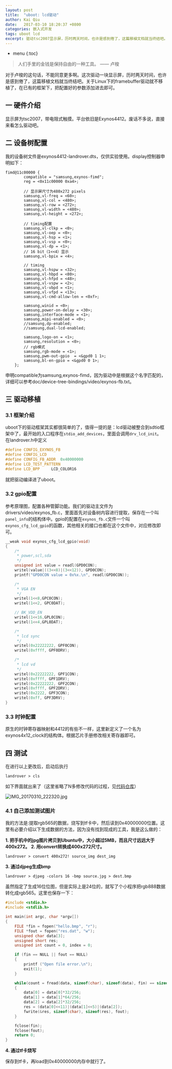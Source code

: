 ```yaml
---
layout: post
title:  "uboot: lcd驱动"
author: Kai Qiu
date:   2017-03-10 18:20:37 +0800
categories: 嵌入式开发
tags: uboot lcd
excerpt: 驱动tsc2007显示屏，历时两天时间，也许是感到倦了，这篇移植文档就当终结吧。关于Linux下的framebuffer驱动就不移植了，在已有的框架下，把配置好的参数添加进去即可。
---
```


* menu
{:toc}

> 人们手里的金钱是保持自由的一种工具。 —— 卢梭

对于卢梭的这句话，不能同意更多啊。这次驱动一块显示屏，历时两天时间，也许是感到倦了，这篇移植文档就当终结吧。关于Linux下的framebuffer驱动就不移植了，在已有的框架下，把配置好的参数添加进去即可。

## 一 硬件介绍

显示屏为tsc2007，带电阻式触摸。平台依旧是Exynos4412。废话不多说，直接来看怎么驱动吧。

## 二 设备树配置

我的设备树文件是exynos4412-landrover.dts，仅供实验使用。display控制器申明如下：

```shell
fimd@11c00000 {
		compatible = "samsung,exynos-fimd";
		reg = <0x11c00000 0xa4>;

	    // 显示屏尺寸为480x272 pixels
		samsung,vl-freq = <60>;
		samsung,vl-col = <480>;
		samsung,vl-row = <272>;
		samsung,vl-width = <480>;
		samsung,vl-height = <272>;

	    // timing配置
		samsung,vl-clkp = <0>;
		samsung,vl-oep = <0>;
		samsung,vl-hsp = <1>;
		samsung,vl-vsp = <0>;
		samsung,vl-dp = <1>;
		// 16 bit（1<<4）显示
		samsung,vl-bpix = <4>;

	    // timing
		samsung,vl-hspw = <32>;
		samsung,vl-hbpd = <80>;
		samsung,vl-hfpd = <48>;
		samsung,vl-vspw = <2>;
		samsung,vl-vbpd = <1>;
		samsung,vl-vfpd = <13>;
		samsung,vl-cmd-allow-len = <0xf>;

		samsung,winid = <0>;
		samsung,power-on-delay = <30>;
		samsung,interface-mode = <1>;
		samsung,mipi-enabled = <0>;
		//samsung,dp-enabled;
		//samsung,dual-lcd-enabled;

		samsung,logo-on = <1>;
		samsung,resolution = <0>;
		// rgb模式
		samsung,rgb-mode = <1>;
		samsung,pwm-out-gpio  = <&gpd0 1 1>;
		samsung,bl-en-gpio = <&gpd0 0 1>;
	};
```

申明compatible为samsung,exynos-fimd，因为驱动中是根据这个名字匹配的，详细可以参考doc/device-tree-bindings/video/exynos-fb.txt。

## 三 驱动移植

### 3.1 框架介绍

uboot下的驱动框架其实都很简单的了，值得一提的是：lcd驱动被整合到sdtio框架中了，最开始的入口程序在`stdio_add_devices`，里面会调用`drv_lcd_init`。
在landrover.h中定义

```c
#define CONFIG_EXYNOS_FB
#define CONFIG_LCD
#define CONFIG_FB_ADDR	0x40000000
#define LCD_TEST_PATTERN
#define LCD_BPP		LCD_COLOR16
```

就把驱动编译进了uboot。

### 3.2 gpio配置

参考原理图，配置各种管脚功能。我们的驱动主文件为drivers/video/exynos_fb.c，里面首先对设备树内容进行提取，保存在一个叫`panel_info`的结构体中。gpio的配置在`exynos_fb.c`文件一个叫`exynos_cfg_lcd_gpio`的函数，其他相关的接口也都在这个文件中，对应修改即可。

```c
__weak void exynos_cfg_lcd_gpio(void)
{
	/*
	 * power,scl,sda
	 */
	unsigned int value = readl(GPD0CON);
	writel(value|((3<<8)|(3<<12)), GPD0CON);
	printf("GPD0CON value = 0x%x.\n", readl(GPD0CON));

	/*
	 * VGA EN
	 */
	writel(1<<8,GPC0CON);
	writel(1<<2, GPC0DAT);

	// BK_VDD_EN
	writel(1<<16,GPL0CON);
	writel(1<<4,GPL0DAT);

	/*
	 * lcd sync
	 */
	writel(0x22222222, GPF0CON);
	writel(0xffff, GPF0DRV);

	/*
	 * lcd vd
	 */
	writel(0x22222222, GPF1CON);
	writel(0xffff, GPF1DRV);
	writel(0x22222222, GPF2CON);
	writel(0xffff, GPF2DRV);
	writel(0x2222, GPF3CON);
	writel(0xff, GPF3DRV);
}
```

### 3.3 时钟配置

原生的时钟寄存器映射和4412的有些不一样，这里新定义了一个名为exynos4x12_clock的结构体。根据芯片手册修改相关寄存器即可。

## 四 测试

在进行以上更改后，启动后执行

```shell
landrover > cls
```

如下界面就出来了（这里省略了N多修改代码的过程，见[代码仓库](https://github.com/abcamus/bootloader-for-Exynos-4412)）

![IMG_20170310_222320.jpg](https://ooo.0o0.ooo/2017/03/10/58c2bafe957e8.jpg)

### 4.1 自己添加测试图片

我的方法是:提取rgb565的数据，烧写到tf卡中，然后读到0x40000000位置。这里有必要介绍以下生成数据的方法，因为没有找到现成的工具，我是这么做的：

**1. 把手机中的jpg图片拷贝到Ubuntu中，大小超过5MB，而且尺寸远远大于400x272。**
**2. 用convert转换成400x272尺寸。**

```shell
landrover > convert 400x272! source_img dest_img
```

**3. 通过djpeg生成bmp**

```shell
landrover > djpeg -colors 16 -bmp source.jpg > dest.bmp
```

虽然指定了生成16位位图，但是实际上是24位的，就写了个小程序把rgb888数据转化成rgb565。这里也保存一下：

```cpp
#include <stdio.h>
#include <stdlib.h>

int main(int argc, char *argv[])
{
    FILE *fin = fopen("hello.bmp", "r");
    FILE *fout = fopen("res.dat", "w");
    unsigned char data[3];
    unsigned short res;
    unsigned int count = 0, index = 0;

    if (fin == NULL || fout == NULL)
    {
        printf ("Open file error.\n");
        exit(1);
    }

    while(count = fread(data, sizeof(char), sizeof(data), fin) == sizeof(data))
    {
        data[0] = data[0]*32/256;
        data[1] = data[1]*64/256;
        data[2] = data[2]*32/256;
        res = (data[0]<<11)|(data[1]<<5)|(data[2]);
        fwrite(&res, sizeof(char), sizeof(res), fout);
    }

    fclose(fin);
    fclose(fout);
    return 0;
}
```

**4. 通过tf卡烧写**

保存到tf卡，再load到0x40000000内存中就行了。
